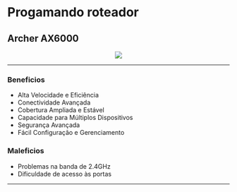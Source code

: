 # Progamando roteador

## Archer AX6000

<p align="center">
  <img src="(roteador.jpg)">
</p>

---

### Beneficios

- Alta Velocidade e Eficiência
- Conectividade Avançada
- Cobertura Ampliada e Estável
- Capacidade para Múltiplos Dispositivos
- Segurança Avançada
- Fácil Configuração e Gerenciamento

### Maleficios

- Problemas na banda de 2.4GHz
- Dificuldade de acesso às portas

---
